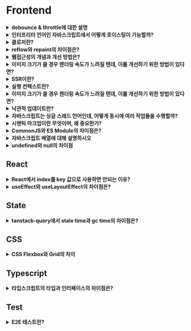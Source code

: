 # Frontend 

<details>

<summary><strong>debounce &#x26; throttle에 대한 설명</strong></summary>

**debounce**와 **throttle**은 이벤트 핸들러 너무 자주 실행되지 않도록 조절하는 기법이다.&#x20;

debounce는 이벤트가 연속적으로 발생할 때, 마지막 이벤트가 발생한 후 일정 시간이 지나야 이벤트 핸들러가 실행되는 방식이다.

Searchbar에서 사용자가 키를 입력할 때마다 검색 요청을 보내면 부하가 지나치게 커지기 때문에, 사용자가 입력을 멈춘 후 일정 시간이 지나면 검색 요청을 보내는 방식으로 디바운스를 적용할 수 있다.&#x20;

throttle은 일정 시간 간격 동안 발생한 이벤트 중 첫 번째 또는 마지막 이벤트만 처리하는 방식이다. 이벤트가 계속해서 발생하더라도 설정된 시간 동안 한 번만 이벤트 핸들러가 실행된다.&#x20;

무한 스크롤은 스크롤이 하단에 위치하게 된 순간 즉시 추가 데이터 요청을 수행하므로, 사용자에게 더 자연스러운 스크롤 경험을 제공할 수 있기 때문에 throttle을 사용하는 것이 더 적합하다.

</details>

<details>

<summary><strong>인터프리터 언어인 자바스크립트에서 어떻게 호이스팅이 가능할까?</strong></summary>

자바스크립트에서 호이스팅이 가능한 이유는 자바스크립트 엔진이 코드를 실행하기 전에 컴파일 단계와 실행 단계를 거치기 때문이다.

컴파일 단계에서 함수 및 변수 선언을 한 부분이 메모리에 할당되며 undefined로 초기화된다. 이후 실행 단계에서 코드가 진행되면서 실제 할당된 값이 대입된다.
실행 단계란 실제 코드가 실행되는 과정으로, 컴파일 단계에서 메모리에 할당된 변수와 함수가 실행된다. 여기서 변수가 할당된 값을 가지게 되고, 함수가 호출되면 그 안의 코드가 수행된다.

</details>

<details>
<summary><strong>클로저란?</strong></summary>

클로저는 함수가 선언될 때의 스코프를 기억하여, 함수가 생성된 이후에도 그 스코프에 접근할 수 있는 기능을 말한다.

클로저는 자바스크립트의 함수가 일급 객체라는 특성과 렉시컬 스코프의 조합으로 만들어진다. 

```
function outerFunction(outerVariable) {
  return function innerFunction(innerVariable) {
    console.log('Outer Variable: ' + outerVariable);
    console.log('Inner Variable: ' + innerVariable);
  };
}

const newFunction = outerFunction('outside');
newFunction('inside'); 
```

`innerFunction`은 `outerFunction`의 내부에 정의되어 있다. `innerFunction`은 자신이 생성된 스코프(`outerFunction`의 스코프)를 기억하고 `outerFunction`의 호출이 완료된 이후에도 그 스코프에 접근할 수 있다.
이것이 클로저가 동작하는 방식이다.

클로저는 다음과 같은 상황에서 활용할 수 있다.

1. 외부에서 접근할 수 없는 비공개 변수와 함수를 만들 수 있으므로 데이터를 은닉하여 외부 접근을 막고 무결성을 유지할 수 있다.
2. 비동기 작업에서 이전의 실행 컨텍스트를 유지해야 할 때 유용하다. 콜백 함수가 비동기적으로 실행될 때, 클로저를 사용하면 함수 실행 시점의 변수를 참조할 수 있다.

```
function createLogger(name) {
  return function() {
    console.log(`Logger: ${name}`);
  };
}

const logger = createLogger('MyApp');
setTimeout(logger, 1000); // 1초 후에 'Logger: MyApp' 출력
```

3. 모듈 패턴은 특정 기능을 캡슐화하고, 외부에 공개하고자 하는 부분만 선택적으로 노출하여 코드의 응집력을 높이고, 유지보수성을 향상시키는 패턴이다.
클로저를 활용하면 필요한 함수와 데이터만 외부로 노출함으로써 모듈 패턴을 쉽게 구현할 수 있다.

</details>
<details>
<summary><strong>reflow와 repaint의 차이점은?</strong></summary>

`reflow`는 브라우저가 페이지의 레이아웃을 다시 계산하는 과정을 말한다. 

DOM의 구조가 변경되거나 CSS 스타일이 변경되면, 브라우저는 각 요소가 화면에 어떻게 배치될지 다시 계산해야 한다. 이 과정은 모든 자식 요소와 관련된 부모 요소까지 영향을 주기 때문에 비용이 많이 드는 작업이다. 

예를 들어, CSS에서 요소의 width나 height 속성을 변경하면, 브라우저는 해당 요소뿐만 아니라 연관된 모든 요소의 배치를 다시 계산해야 한다.

반면에, `repaint`는 요소의 모양이나 스타일이 변경될 때 발생한다. 요소의 레이아웃은 그대로이고, 색상이나 배경 등의 스타일만 변경되는 경우를 말합니다. 

`background-color` 같은 속성을 예로 들면, 브라우저는 요소의 모양만 다시 그리면 되기 때문에 `reflow`보다는 비용이 덜 들지만, 여전히 성능에 영향을 줄 수 있다.

`reflow`는 레이아웃을 다시 계산하는 과정이고, `repaint`는 그 계산 결과를 화면에 다시 그리는 과정이다. 이 둘을 잘 이해하고 관리한다면 성능 최적화에 큰 도움이 됩니다.

1. reflow를 유발하는 CSS 속성 사용을 최소화: width, height, margin, padding, border 등의 속성은 요소의 레이아웃을 다시 계산하게 하므로 reflow를 일으킵니다. 가능한 한 미리 CSS에서 스타일을 설정해 초기 로드 시에만 계산이 이루어지도록 하고, 이후에는 가능한 변경을 지양한다.

2. CSS 애니메이션 최적화: 애니메이션에 transform과 opacity 속성만을 사용하는 것이 성능에 유리하다. 이 두 속성은 GPU 가속을 사용할 수 있어 reflow를 일으키지 않고 repaint만 발생시키므로 CPU 자원을 적게 사용한다.

3. `will-change`: CSS의 `will-change` 속성을 사용하여 브라우저에 특정 요소가 변경될 것이라고 미리 알려줄 수 있다. 예를 들어, `will-change: transform`으로 미리 GPU에서 요소를 준비하게 하여 `reflow` 및 `repaint`에 미치는 영향을 줄일 수 있다. 하지만 `will-change` 속성은 너무 자주 사용하면 메모리 낭비가 발생하므로 필요한 요소에만 적용해야 한다.
</details>
<details>
<summary><strong>웹접근성의 개념과 개선 방법은?</strong></summary>

웹 접근성은 장애인과 고령자 등 신체적 제약이 있는 사용자를 포함해, 모든 사용자가 웹 페이지를 동등하게 이용할 수 있도록 보장하는 개념이다. 네트워크 속도가 느리거나 밝은 햇빛 아래 화면을 보는 등 일상적인 제약 상황에서도, 모든 사용자가 제약 없이 웹을 사용할 수 있도록 하는 것이 웹 접근성의 궁극적인 목표이다.

웹 접근성 개선에는 다양한 방법이 있다.
1. 단순하고 명확한 구조의 HTML과 시맨틱 태그
: 시맨틱 태그는 웹 페이지의 구조와 의미를 명확하게 전달해 스크린 리더가 컨텐츠를 쉽게 이해하도록 도와준다,

2. ARIA 속성을 활용하여 스크린 리더가 동적 컨텐츠나 복잡한 UI 요소를 올바르게 인식할 수 있게 만들 수 있음

3. 키보드로도 페이지를 탐색할 수 있도록 포커스를 명확히 지정하여 키보드 사용자가 필요한 정보에 접근하기 쉽게 해야함

</details>
<details>
<summary><strong>이미지 크기가 클 경우 렌더링 속도가 느려질 텐데, 이를 개선하기 위한 방법이 있다면?</strong></summary>

1. 이미지 포맷 최적화: 전통적인 JPEG나 PNG 대신, WebP 또는 AVIF와 같은 최신 포맷으로 변환할 수 있다. 해당 포맷들은 이미지 품질을 유지하면서도 파일 크기를 크게 줄여준다. 하지만 일부 구버전의 브라우저에서는 최신 이미지 포맷을 지원하지 않으므로 호환성을 고려할 필요가 있다. WebP나 AVIF의 호환성 문제에 대비하기 위해 HTML의 `<picture>` 요소를 통해 fallback 이미지를 적용할 수 있다.
`<picture>` 요소 내부에 WebP나 AVIF와 같은 고효율 포맷을 우선 설정하고, 브라우저가 이를 지원하지 않을 경우 JPEG나 PNG와 같은 기본 포맷을 로드하도록 할 수 있다.

2. 이미지 사이즈 조정: 화면에 노출되는 크기에 비해 이미지가 과도하게 큰 경우 이미지를 작게 리사이징할 수 있다. 필요한 크기에 맞게 잘라 서버에서 내려줄 수 있으며 다양한 디바이스 해상도에 대응하기 위해 Responsive Images 기술 `srcset`과 `sizes` 속성을 활용할 수 있다.
: `srcset`과 `sizes` 속성을 활용할 수 있다. 이 경우, 브라우저가 현재 화면 크기에 최적화된 이미지를 선택하여 로드할 수 있다.

3. 지연 로딩: 사용자가 화면에 스크롤할 때 해당 위치가 도달하는 이미지가 로드되도록 설정하는 방법. 지연 로딩을 통해 초기 로딩 속도를 개선할 수 있다. `HTML loading="lazy"` 속성을 통해 구현할 수 있으며, 이를 통해 불필요한 이미지의 로드를 방지할 수 있다.

4. CDN(Content Delivery Network): CDN을 적용하면 사용자가 지리적으로 가까운 서버에서 이미지를 다운로드하게 되어 로딩 속도를 단축 시킬 수 있다.

</details>
<details>
<summary><strong>SSR이란?</strong></summary>

SSR이란 서버에서 완성된 정적 HTML을 클라이언트에 내려주는 방식이다. 클라이언트 측에서는 해당 HTML을 파싱하여 화면을 그리게 된다.

반면, CSR 방식은 브라우저가 서버로부터 비어있는 HTML을 받아온 후, 필요한 자바스크립트 번들을 다운로드 하고 번들을 실행하여 동적으로 컨텐츠를 채우는 방식이다.

SSR은 다음과 같은 장점을 가지고 있다.
: 화면이 동적으로 그려지는 CSR에 비해 크롤러가 컨텐츠를 쉽게 인식하고, 초기 로드가 상대적으로 빨라 우선순위가 부여되어 상위에 노출될 가능성이 높아지기 때문에 SEO 측면에서 유리하다.
블로그나 커머스 등 SEO가 중요한 웹 애플리케이션에 적합하다.
뿐만 아니라, CSR과 달리 SSR에서는 번들을 다운로드 받거나 번들을 실행하여 동적으로 화면을 그려낼 필요가 없기 때문에 사용자가 빠른 초기 로딩 속도를 경험할 수 있다.

하지만 SSR은 이러한 한계점이 존재한다.
전통적인 SSR 방식은 클라이언트 사이드 라우팅이 불가능하기 때문에 빠르고 매끄러운 페이지 전환 경험을 제공하기 어렵다.
또한, 단순히 정적인 리소스를 내려주는 것이 아니라, 요청 시마다 페이지를 동적으로 구성해서 내려주어야 하는 경우에는 서버 비용이 증가할 수 있다는 단점이 있다.
</details>
<details>
<summary><strong>실행 컨텍스트란?</strong></summary>
실행 컨텍스트는 자스립트에서 코드가 실행되는 환경을 의미한다. 
자바스크립트 엔진이 코드를 실행할 때, 그 코드가 실행될 때의 환경을 정의하고, 관리하기 위해 존재한다.

실행 컨텍스트는 전역 실행 컨텍스트와 함수 실행 컨텍스트로 나눌 수 있다.

전역 실행 컨텍스트는 자바스크립트가 처음 실행될 때 생성되는 컨텍스트이다. 이 전역 컨텍스트는 프로그램이 종료될 때까지 유지되며, 전역에 선언된 변수나 함수가 모두 포함된다.
전역 컨텍스트에서 선언된 변수와 함수는 프로그램 내 어디서든 접근이 가능하다.

기본적으로 자바스크립트는 싱글 스레드이기 떄문에, 전역 실행 컨텍스트는 1개만 존재한다.

함수 실행 컨텍스트는 함수가 호출될 때마다 생성되는 컨텍스트를 의미한다. 각 함수는 자신만의 실행 컨텍스트를 가지며, 이 컨테스트 내에서 선언된 변수와 함수는 해당 함수 내에서만 유효하다.
함수가 종료되면 해당 함수의 컨텍스트도 함께 사라진다.

실행 컨텍스트는 `변수 객체`, `스코프 체인`, `this`로 이루어져 있다.

1. 변수 객체
: 실행 컨텍스트 내에서 사용되는 변수와 함수 선언을 저장하는 공간이다. 전역 컨텍스트에서는 전역 객체가 변수 객체의 역할을 하고, 함수 컨텍스트에서는 활성화 객체가 변수와 매개변수를 관리한다.
2. 스코프 체인
: 현재 실행 중인 컨텍스트와 외부 렉시컬 환경의 연결을 유지한다. 변수를 참조할 때 현재 컨텍스트에서 찾지 못하면 외부 환경으로 범위를 넓혀가며 변수를 찾는다.
3. this
: this는 실행 컨텍스트에 따라 참조하는 객체가 달라진다. 전역 컨텍스트에서는 this가 전역 객체를 가리키며, 함수 컨테스트에서는 함수 호출 방법에 따라 달라진다.

실행 컨텍스트는 이러한 구성요소를 바탕으로 자바스크립트가 실행되는 동안의 환경을 관리하고, 코드 실행 시 변수의 유효 범위나 함수 호출의 맥락을 결정짓는다.
</details>
<details>
<summary><strong>이미지 크기가 클 경우 렌더링 속도가 느려질 텐데, 이를 개선하기 위한 방법이 있다면?</strong></summary>

1. 이미지 포맷 최적화: 전통적인 JPEG나 PNG 대신, WebP 또는 AVIF와 같은 최신 포맷으로 변환할 수 있다. 해당 포맷들은 이미지 품질을 유지하면서도 파일 크기를 크게 줄여준다. 하지만 일부 구버전의 브라우저에서는 최신 이미지 포맷을 지원하지 않으므로 호환성을 고려할 필요가 있다. WebP나 AVIF의 호환성 문제에 대비하기 위해 HTML의 <picture> 요소를 통해 fallback 이미지를 적용할 수 있다. <picture> 요소 내부에 WebP나 AVIF와 같은 고효율 포맷을 우선 설정하고, 브라우저가 이를 지원하지 않을 경우 JPEG나 PNG와 같은 기본 포맷을 로드하도록 할 수 있다.

2. 이미지 사이즈 조정: 화면에 노출되는 크기에 비해 이미지가 과도하게 큰 경우 이미지를 작게 리사이징할 수 있다. 필요한 크기에 맞게 잘라 서버에서 내려줄 수 있으며 다양한 디바이스 해상도에 대응하기 위해 Responsive Images 기술 srcset과 sizes 속성을 활용할 수 있다.
: srcset과 sizes 속성을 활용할 수 있다. 이 경우, 브라우저가 현재 화면 크기에 최적화된 이미지를 선택하여 로드할 수 있다.

3. 지연 로딩: 사용자가 화면에 스크롤할 때 해당 위치가 도달하는 이미지가 로드되도록 설정하는 방법. 지연 로딩을 통해 초기 로딩 속도를 개선할 수 있다. HTML loading="lazy" 속성을 통해 구현할 수 있으며, 이를 통해 불필요한 이미지의 로드를 방지할 수 있다.

4. CDN(Content Delivery Network): CDN을 적용하면 사용자가 지리적으로 가까운 서버에서 이미지를 다운로드하게 되어 로딩 속도를 단축 시킬 수 있다.

</details>

<details>
<summary><strong>낙관적 업데이트란?</strong></summary>
  
낙관적 업데이트는 성공적인 상태 업데이트가 이뤄질거라는 가정 하에 서버 응답 이전에 UI를 미리 업데이트하는 방법이다. 사용자 요청을 서버가 성공적으로 처리할 거라고 미리 예상하고, UI를 즉각적으로 변경해서 사용자에게 빠른 반응을 보여준다.

낙관적 업데이트의 대표적인 예시는 좋아요 기능이다. 사용자가 좋아요 버튼을 클릭하면 서버 응답을 기다리지 않고, 화면에 바로 좋아요 클릭에 대한 상태를 보여주는 것이다. 서버 응답이 성공적으로 돌아오면 그대로 두고, 실패하면 UI에서 해당 좋아요 상태를 해제하거나, 오류 메시지를 보여주는 방식이다.

낙관적 업데이트의 장점은, 서버 응답 속도와 관계 없이 즉각적인 피드백을 제공해서 사용자들이 시스템을 빠르게 쓸 수 있다는 점이다. 
네트워크 상태가 좋지 않거나 응답 시간이 길어도 사용자 경험에는 영향을 덜 미치게 된다.
하지만, 서버에서 오류가 발생하면 잠시동안 화면에 잘못된 정보가 표시될 수 있기 때문에 이 경우를 대비하여 오류 핸들링 로직을 같이설계해야 한다는 주의점이 있다.

낙관적 업데이트는 요청이 성공할 가능성이 높고, 사용자 경험을 즉시 개선하는 데 큰 장점이 있을 때 사용하는 것이 적합하다.
결제나 거래 내역과 같이 중요한 데이터를 다루는 경우에는 낙관적 업데이트가 오히려 사용자 경험을 저해할 수 있다.

낙관적 업데이트를 적용했을 때, 요청에 실패한다면 민감도 높은 정보가 순간적으로 잘못 표시되면서 사용자 경험을 크게 저해할 수 있기 때문이다.

또한 네트워크 환경이 불안정한 경우에, 요청에 대한 실패율이 높아질 수 있으며 이로 인해 잦은 롤백이 발생할 수 있다. 이 경우에도 사용자 경험을 저해할 수 있기 때문에 서버 응답을 기다리는 것이 더 나은 판단일 수 있다.
</details>
<details>
<summary><strong>자바스크립트는 싱글 스레드 언어인데, 어떻게 동시에 여러 작업들을 수행할까?</strong></summary>
자바스크립트는 한 번에 하나의 작업을 처리할 수 있는 단일 콜스택을 가지지만 브라우저나 node.js 환경이 제공하는 비동기 처리 메커니즘 덕분에 여러 작업을 동시에 수행할 수 있다.

자바스크립트는 브라우저의 Wev API나 libuv, 이벤트 루프, 태스크 큐를 이용하여 비동기 작업을 동시에 처리한다.
비동기 작업이 발생하면, 해당 작업은 브라우저의 Wev API에 위임된다.
예를 들어 `setTimeout`이나 `fetch`와 같은 작업이 수행되면 자바스크립트 엔진은 이 작업들을 Web API에 넘기고 다른 코드 실행을 이어간다. Web API에서 비동기 작업이 완료되면, 그 작업은 태스크 큐에 들어가 대기한다.

이후 이벤트 루프가 콜 스택이 비어있는지 확인한 뒤 태스크 큐에서 대기 중인 작업을 콜 스택으로 가져와 실행한다. 이러한 구조 덕분에 자바스크립트는 싱글 스레드임에도 비동기적으로 작업을 처리하여 다양한 작업을 효율적으로 관리할 수 있다. 해당 메커니즘 덕분에 UI 인터랙션이 끊기지 않으며, 대기 시간이 필요한 작업도 동시에 실행되는 것과 같이 동작하게 된다.

자바스크립트의 태스크 큐는 매크로태스크 큐와 마이크로태스크 큐로 나뉜다. 이런 큐는 비동기 작업의 우선순위를 관리하고, 이벤트 루프가 적절한 시점에 콜백을 실행하기 위해 사용된다.

1. 매크로태스크 큐는 일반적인 비동기 작업의 콜백이 저장되는 큐이다. `setTimeout`, `setInterval`, `I/O 작업`, 이벤트 핸들러 등은 작업 완료 후 매크로태스크 큐에 콜백을 대기시킨다. 매크로태스크 큐는 이벤트 루프의 한 번의 반복마다 하나의 태스크만 처리되므로, UI 업데이트나 다른 작업과 균형 있게 진행된다.

2. 마이크로태스크 큐는 더 높은 우선순위가 필요한 비동기 작업들이 대기하는 큐이다. `Promise.then`, `MutationObserver` 등의 비동기 콜백이 여기에 저장된다. 이벤트 루프는 매크로태스크를 실행하기 전에 항상 마이크로태스크 큐를 먼저 확인하고, 모든 마이크로태스크를 처리한 후 매크로태스크로 넘어간다. 이 방식으로 마이크로태스크 큐의 작업은 높은 우선순위로 처리된다.
</details>
<details>
<summary><strong>시맨틱 마크업이란 무엇이며, 왜 중요한가?</strong></summary>
시맨틱 마크업은 HTML 요소를 사용하는 방식으로, 단순히 시각적 목적이 아닌 요소의 의미를 잘 나타내도록 작성하는 방식을 말한다. 
`div`와 `span` 같은 비 시맨틱 태그가 아닌 `header,footer,article,section` 같은 시맨틱 태그를 사용하여 문서 구조와 컨텐츠의 역할을 명확하게 하는 것이다.

시맨틱 마크업이 중요한 이유는 다음과 같다.
1. 접근성을 개선하기 위함
: 시맨틱 요소들은 스크린 리더와 같은 접근성 도구에서 컨텐츠의 구조를 더욱 잘 해석할 수 있게 해주어 시각 장애인이나 노인 등 다양한 사용자 층이 사이트를 효과적으로 탐색할 수 있게 한다.
해당 요소를 올바르게 사용하면, 더 많은 사람들에게 접근 가능한 웹 환경을 제공할 수 있다.

2, SEO에 유리함
: 검색 엔진은 HTML의 시멘틱 구조를 통해 페이지 구성을 파악하기 때문에 시맨틱 마크업을 적절히 적용하면, 검색 엔진이 페이지를 올바르게 파악할 수 있고, 그에 따라 검색 결과에서 더 잘 노출될 가능성이 높아진다. 

따라서 시맨틱 마크업은 단순한 코드 작성 컨벤션을 넘어, 웹 접근성과 SEO를 위한 중요한 요소로 웹 개발에서 필수적인 요소이다.

그렇다면 CSR에서도 시맨틱 마크업이 SEO에 영향을 미칠까?

CSR 환경에서 대부분의 컨텐츠가 클라이언트에서 렌더링 되기 때문에 검색 엔진이 페이지를 크롤링 할 때 페이지의 초기 컨텐츠만 인식할 가능성이 크다. 하지만 최근 검색 엔진들은 javascript 렌더링을 지원하는 방향으로 진화하고 있으며, 페이지의 시맨틱 구조를 어느정도 파악할 수 있기 때문에 시맨틱 마크업을 제대로 적용하면 CSR에서도 검색 엔진이 컨텐츠의 중요한 부분을 더 쉽게 인식하게 되어 검색 결과에 긍정적인 영향을 미칠 수 있다.

</details>

<details>
<summary><strong>CommonJS와 ES Module의 차이점은?</strong></summary>
CommonJS와 ES Module(ESM) 은 자바스크립트에서 모듈을 관리하고 불러오는 두 가지 주요 방식이다.

먼저 CommonJS는 주로 Node.js 환경에서 사용되며, 모듈을 동기적으로 불러옵니다. 모듈이 로드될 때까지 다음 코드가 실행되지 않는 방식입니다. 

CommonJS는 require 키워드를 사용해 모듈을 가져오고, module.exports를 통해 내보낸다. 이 방식은 주로 서버측에서 사용 됐지만, 클라이언트 환경에서도 번들러를 통해 사용할 수 있다.

ES Module은 자바스크립트의 공식 표준 모듈 시스템으로, ECMAScript 2015(ES6)부터 도입되었다. ESM은 브라우저와 Node.js 환경에서 모두 사용할 수 있으며, 모듈을 비동기적으로 로드한다. 
모듈을 가져올 때는 import 키워드를 사용하고, 내보낼 때는 export를 사용한다. ESM은 정적 분석이 가능해, 트리 쉐이킹과 같은 최적화 작업에도 유리하다.

정리하자면, CommonJS는 주로 동기적이고 서버 측에서 많이 사용되며,ESM은 비동기적이고 브라우저와 서버 모두에서 사용할 수 있다는 차이점을 가지고 있다.

하지만 Node.js에서도 최근에는 ESM 사용이 증가하고 있는 추세이며, Node.js는 버전 12부터 네이티브로 ESM을 지원하기 시작했다. 
브라우저와 서버 간의 모듈 호환성을 위해 풀스택 애플리케이션 개발에서도 ESM이 많이 사용되고 있다. 특히 ESM은 비동기적 로딩과 트리 쉐이킹 같은 최적화 작업에 유리하다는 점에서 점점 더 선호되고 있다.
</details>

<details>
<summary><strong>자바스크립트 배열에 대해 설명하시오</strong></summary>
자바스크립트의 배열은 순서가 있는 리스트형 객체로, 여러 값을 하나의 자료구조에 저장할 수 있다.

배열은 제로 인덱스 기반으로, 배열의 각 값은 인덱스를 통해 접근할 수 있다. 배열 내부에는 다양한 데이터 타입을 함께 저장할 수 있다.

```javascript
const array = [1, 'apple', true, { key: 'value' }];
```

자바스크립트 배열의 중요한 특징 중 하나는 동적 배열이라는 점이다. 배열의 크기를 미리 지정하지 않아도 요소를 추가할 때마다 배열의 크기가 자동으로 조정된다는 특징이 있다.
요소를 추가하거나 특정 인덱스에 값을 할당하면 배열은 자동으로 확장된다.

자바스크립트의 length 속성은 배열의 크기를 나타내며, 배열에 요소가 추가되거나 제거될 때 자동으로 변경된다.

배열은 자바스크립트의 객체와 유사한 방식으로 관리되며, 해시 테이블과 같은 자료구조로 구현되어 있다. 
이로 인해 배열 요소들은 메모리 상에서 연속적이지 않아도 되며 배열의 크기를 미리 지정하지 않고도 유연하게 사용 가능하다는 특징이 있다.

</details>
<details>
<summary><strong>undefined와 null의 차이점</strong></summary>
`undefined`와 `null` 둘 다 값이 없다는 의미를 갖고 있지만, 이러한 차이점을 가지고 있다.

`undefined`는 자바스크립트에서 자동으로 할당되는 값이다.
변수는 선언했지만, 아직 아무 값도 할당하지 않았을 때, 자바스크립트는 해당 변수에 `undefined`라는 값을 자동으로 할당한다.

반면에 `null`은 개발자가 의도적으로 할당하는 값으로 특정 변수에 값이 없음을 명확하게 표현하기 위해 `null`을 할당할 수 잇다.

==에서는 `null`과 `undefined`가 동일하다고 처리되지만 ===에서는 다르게 취겁된다.

메모리 관련 차이점은 다음과 같다.
`null`은 개발자가 명시적으로 메모리를 해제하고자 할 때 사용하는 방법이다. 객체를 참조하던 변수를 `null`로 설정하면, 해당 변수는 더이상 그 객체를 가리키지 않으므로 참조가 끊어진다. 참조가 끊기면 javascript의 가비지컬렉터는 해당 객체가 더이상 사용되지 않는다고 판단하여 메모리에서 제거할 수 있다.

`undefined`는 자바스크립트 엔진이 자동으로 할당하는 값으로, 메모리 해제와 직접적인 관련은 없다. 변수가 `undefined` 상태라고 해서 가비지 컬렉션 대상이 되는 것은 아니며, 이 값 자체가 메모리 해제를 유도하는 것은 아니다. `undefined`는 값이 정의되지 않음을 나타낼 뿐이며 변수 값이 `undefined`라고 해서 자바스크립트가 해당 변수를 메모리 해제 대상으로 인식하지는 않는다.
</details>

<h2>React</h2>

<details>

<summary><strong>React에서 index를 key 값으로 사용하면 안되는 이유?</strong></summary>

배열의 요소들이 추가되거나 삭제될 때, 배열의 순서가 바뀌는 경우 문제가 발생할 수 있기 때문이다.

리액트는 key를 통해 리스트에서 어떤 요소가 변경, 추가, 삭제되었는지 추적하며, index를 key로 사용하면 배열의 순서가 변경될 때 리액트가 요소들을 잘못 인식할 수 있기 때문이다. 리액트는 이를 새로운 요소로 인식해 불필요하게 재렌더링을 하거나, 요소의 상태를 잘못 처리할 수 있다.

따라서 데이터의 유일성을 보장하고 변하지 않는 값을 사용해야하며, 데이터베이스에서 제공하는 고유 ID를 사용하는 것이 일반적이다.

</details>

<details>
<summary><strong>useEffect와 useLayoutEffect의 차이점은?</strong></summary>

`useEffect`와 `useLayout` 모두 렌더링 후에 특정 작업을 수행하기 위해 사용되지만 실행되는 타이밍과 용도가 다르다.

`useEffect`는 렌더링이 완료되는 시점에 비동기적으로 실행된다. 화면이 실제로 사용자에게 그려진 후에 `useEffect`가 실행되는 방식이다. 보통 데이터를 가져오는 작업이나 이벤트 리스너 추가 등 렌더링 후에 화면에 직접적인 영향을 주지 않는 작업에 주로 사용된다.

`useLayoutEffect`는 렌더링 후 DOM이 업데이트 되기 직전 시점에 동기적(화면에 내용이 그려지기 전에 모든 레이아웃 관련 작업이 완료됨)으로 실행된다. DOM의 크기를 측정하거나 위치를 조정해야할 때 `useLayoutEffect`를 사용하면 즉각적으로 그 변경사항이 반영되어 화면 깜빡임이나 불필요한 재렌더링을 방지할 수 있다.

렌더링 후 실행되는 비동기 작업에는 `useEffect`가 적합하고 레이아웃 작업이나 DOM 조작과 같이 화면에 그려지기 전에 완료되어야 하는 작업에는 `useLayoutEffect`가 적합하다.

`useLayoutEffect`는 동기적으로 실행되기 때문에 너무 많은 작업이 실행되면 렌더링이 느려질 수 있다. 보통은 `useEffect`를 사용하고 화면에 영향을 주는 작업만 `useLayoutEffect`로 처리하는 것이 좋다.
</details>

## State
<details>
<summary><strong>tanstack-query에서 stale time과 gc time의 차이점은?</strong></summary>

`tanstack-query`에서 `staleTime`과 `gcTime`은 데이터를 캐싱하고 관리하는 데 중요한 두 가지 설정 값이다. 

staleTime은 데이터를 처음 가져온 후에 그 데이터를 신선한 상태로 간주하는 시간을 말한다. `staleTime` 내에는 같은 쿼리에 대한 새로운 네트워크 요청이 일어나지 않고, 캐시 데이터를 그대로 사용하게 된다.
`staleTime`을 5분으로 설정하면, 데이터를 가져오고 나서 5분 동안은 이 데이터가 신선하다고 판단해서 쿼리 호출 시 추가 네트워크 요청 없이 캐시 데이터를 계속 사용한다.
`staleTime`이 지난 후 해당 쿼리를 호출한다면 새로운 요청을 보내 데이터를 갱신하게 된다. `staleTime`의 기본 값은 0이다.

`gcTime`은 해당 쿼리가 더이상 사용되지 않을 때, 캐시 데이터가 메모리에 얼마나 더 남아 있을지 정하는 시간이다.
`staleTime`이 지나면 데이터는 오래된 상태가 되지만, 여전히 캐시된 데이터는 사용이 가능하다. 이 캐시 데이터는 새로운 요청을 보내 신선한 데이터를 받아오기 이전에 임시로 기존 데이터를 표시하는데 활용된다.
하지만, 해당 쿼리가 사용되지 않게 된 시점으로부터 `gcTime`으로 설정된 시간이 지나면 캐시에서 데이터가 삭제된다. `gcTime`의 기본 시간은 5분이다.

요약하자면, `staleTime`은 데이터를 처음 가져온 후 얼마동안 네트워크 요청 없이 캐시된 데이터를 사용할 지 정하는 시간이고, `gcTime`은 해당 쿼리가 사용되지 않게 된 후에도 캐시에 유지될 시간을 정하는 것이다.
이렇게 각각의 설정을 통해 데이터를 더 효율적으로 관리하고, 불필요한 네트워크 요청을 줄이면서도 최신 데이터를 가져올 수 있도록 할 수 있다.

</details>

## CSS

<details>
<summary><strong>CSS Flexbox와 Grid의 차이
</strong></summary>

`Flexbox`와 `Grid` 모두 화면 요소를 배치하고 정렬하는 데 사용된다.

하지만 다음과 같은 차이점을 가지고 있다.
- `Flexbox`는 1차원 레이아웃 속성으로 row 또는 cloumn 중 하나를 기준으로 요소를 정렬하고 배치하는 데 최적화되어 있다.
주로 행이나 열 중 하나의 방향으로 정렬해야 할 때 유용하며, 복잡한 행과 열을 모두 포함하는 레이아웃에서는 다소 한계가 있다.

- `Grid`는 2차원 레이아웃 속성으로, 행과 열을 모두 사용해 요소를 배치할 수 있다. 따라서 복잡한 레이아웃을 구성하거나, 웹페이지의 전체적인 구조를 잡는 데 적합하다.

기본 동작에 대한 차이는 다음과 같다.

- `Flexbox`에서는 주로 요소가 컨테이너의 크기나 위치에 맞춰 자동으로 정렬된다. Flexbox의 `justify-content`,`align-items` 속성을 사용해, 주 축 방향으로 요소들을 배치하고 여백을 조절할 수 있다.
- `Grid`는 행과 열을 사전에 정의하고 그 격자에 요소를 배치하는 방식이다. `grid-template-rows`, `grid-template-columns`와 같은 속성으로 행과 열의 크기를 정의하고, 각 요소의 위치를 세밀하게 설정할 수 있다.

사용 목적의 차이는 다음과 같다.

- `Flexbox`는 컨텐츠 중심으로, 컨텐츠가 추가되거나 줄어들 때 유연하게 대처하기 좋다. 버튼 그룹, 내비게이션 바 등 한 줄의 컨텐츠가 주가 되는 구성에 적합하다.
- `Grid`는 레이아웃 중심으로 페이지 구조를 구성하는 데 최적화되어 있다. 카드 레이아웃, 갤러리 형식 등 명확하게 구분된 영역을 기반으로 레이아웃을 구성할 때 `Grid`가 효과적이다.

</details>

## Typescript

<details>
<summary><strong>타입스크립트의 타입과 인터페이스의 차이점은?</strong></summary>


`interface`는 객체의 형태를 확장하는 데 용이한 반면, `type`은 튜플, 인터섹션, 유니온 등을 이용하여 더 복잡한 타입 정의 및 조합을 표현하는 데 용이하다.

`interface`는 선언 병합을 지원해 여러 번 선언할 수 있어 주로 객체 타입을 확장할 때 유리하다. 동일한 이름을 가진 `interface`를 여러 번 선언하면, 이 속성들이 자동으로 합쳐진다.

```Typescript
interface Person {
  age: number;
  name: string;
  isBirthday: boolean;
}

interface Person {
  address: string;
}

const person1: Person = {
  age: 1,
  name: "abcd",
  isBirthday: false,
  address: "1010",
};
```

`type`으로 선언한 경우에는 동일한 이름을 중복 선언하면 에러가 발생한다. 대신 `type`은 튜플과 같은 복잡한 타입 표현이 가능하며, 복잡한 타입 조합을 위해 인터섹션과 유니온 연산자를 지원한다.

```Typescript
type BasicInfo = {
  name: string;
  age: number;
};

type ContactInfo = {
  email: string;
  phone: string;
};

// 인터섹션 타입 (&)을 사용해 두 타입을 결합하여 하나의 타입으로 생성
type PersonInfo = BasicInfo & ContactInfo;

const person2: PersonInfo = {
  name: "John",
  age: 30,
  email: "john@example.com",
  phone: "123-456-7890",
};
```

`interface`는 선언 병합을 통해 여러 번 선언이 가능하여 주로 객체의 타입을 확장하는 데 유리하며, `type`은 튜플 등 복잡한 타입을 사용하고 유연한 연산자를 통해 복잡한 타입 조합을 표현하는 데 적합하다.
</details>

## Test

<details><summary><strong>E2E 테스트란?</strong></summary>

프론트엔드에서 E2E 테스트는 애플리케이션의 사용자 경험을 처음부터 끝까지 시뮬레이션하여 테스트하는 방식이다.
단위 테스트나 통합 테스트와 달리, E2E 테스트는 사용자 관점에서 전체 애플리케이션이 의도한 대로 작동하는지 검증한다.
브라우저 환경에서 실제 사용자 동작을 흉내내어 다양한 시나리오를 테스트 하며, 버튼 클릭, 페이지 이동, 데이터 입력 등을 포함한다.

E2E 테스트를 진행하면 사용자와 동일한 방식으로 애플리케이션을 테스트하므로, 사용자에게 직접적인 영향을 미치는 오류를 조기에 발견할 수 있다. 
: E2E 테스트는 중요한 사용자 흐름이나 비즈니스 로직이 포함된 페이지에 적용하면 효과적이다.

유닛 테스트로도 충분히 안정성을 높일 수 있지 않을까?

유닛 테스트는 개별적인 코드 조각이 제대로 작동하는지 확인하지만, 전체 시스템의 흐름과 사용자가 실제로 겪는 경험을 확인 하지 않는다.

반면, E2E테스트는 애플리케이션을 사용자 관점에서 처음부터 끝까지 검사하여, 모든 시스템이 통합적으로 잘 작동하는지 확인한다. UI 상호작용, API 호출, 화면 전환 등 여러 구성 요소가 함께 작동하는
과정에서 발생할 수 있는 문제를 탐지할 수 있다. E2E 테스트를 통해 사용자가 실제로 겪게 될 시나리오를 점검함으로써, 전체 시스템 관점에서의 오류를 조기에 발견할 수 있다.

따라서 유닛 테스트와 E2E 테스트를 상호 보완적으로 함께 활용하는 것이 좋다. 유닛 테스트는 개별 컴포넌트를 신속하고 정확하게 검사하여 디버깅 시간을 줄이고, 코드의 작은 변화가 의도한 대로 작동하는지 확인한다.
E2E테스트는 애풀리케이션의 중요한 사용자 흐름을 점검하여 배포 후 발생할 수 있는 치명적인 문제를 예방한다.

두 테스트를 함께 활용하면 애플리케이션의 안정성과 신뢰성을 극대화 할 수 있다.
</details>
